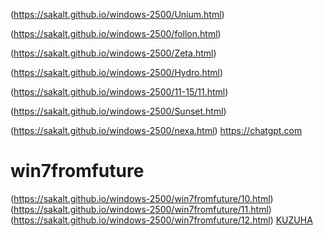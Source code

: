 (https://sakalt.github.io/windows-2500/Unium.html)

(https://sakalt.github.io/windows-2500/follon.html)

(https://sakalt.github.io/windows-2500/Zeta.html)

(https://sakalt.github.io/windows-2500/Hydro.html)

(https://sakalt.github.io/windows-2500/11-15/11.html)

(https://sakalt.github.io/windows-2500/Sunset.html)

(https://sakalt.github.io/windows-2500/nexa.html)
https://chatgpt.com
# win7fromfuture

(https://sakalt.github.io/windows-2500/win7fromfuture/10.html)
(https://sakalt.github.io/windows-2500/win7fromfuture/11.html)
(https://sakalt.github.io/windows-2500/win7fromfuture/12.html)
[KUZUHA](https://kuzuha.ai/)
